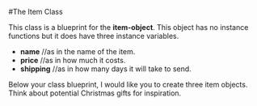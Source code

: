#The Item Class

This class is a blueprint for the **item-object**. This object has no instance functions but it does have three instance variables.
  -  **name** //as in the name of the item.
  -  **price** //as in how much it costs.
  -  **shipping** //as in how many days it will take to send.

Below your class blueprint, I would like you to create three item objects. Think about potential Christmas gifts for inspiration.

